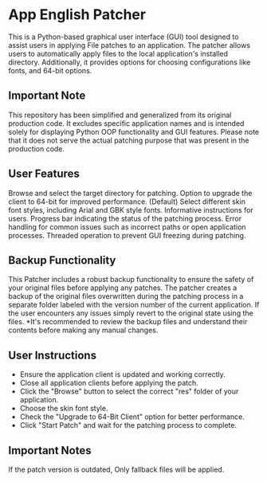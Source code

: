 
# App English Patcher
This is a Python-based graphical user interface (GUI) tool designed to assist users in applying File patches to an application. The patcher allows users to automatically apply files to the local application's installed directory. Additionally, it provides options for choosing configurations like fonts, and 64-bit options.

## Important Note
This repository has been simplified and generalized from its original production code. It excludes specific application names and is intended solely for displaying Python OOP functionality and GUI features. Please note that it does not serve the actual patching purpose that was present in the production code.

## User Features
Browse and select the target directory for patching.
Option to upgrade the client to 64-bit for improved performance. (Default)
Select different skin font styles, including Arial and GBK style fonts.
Informative instructions for users.
Progress bar indicating the status of the patching process.
Error handling for common issues such as incorrect paths or open application processes.
Threaded operation to prevent GUI freezing during patching.

## Backup Functionality
This Patcher includes a robust backup functionality to ensure the safety of your original files before applying any patches. 
The patcher creates a backup of the original files overwritten during the patching process in a separate folder labeled with the version number of the current application.
If the user encounters any issues simply revert to the original state using the files.
*It's recommended to review the backup files and understand their contents before making any manual changes.


## User Instructions
- Ensure the application client is updated and working correctly.
- Close all application clients before applying the patch.
- Click the "Browse" button to select the correct "res" folder of your application.
- Choose the skin font style.
- Check the "Upgrade to 64-Bit Client" option for better performance.
- Click "Start Patch" and wait for the patching process to complete.

## Important Notes
If the patch version is outdated, Only fallback files will be applied.


